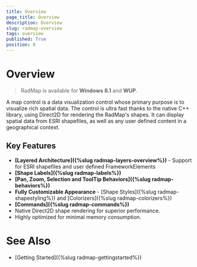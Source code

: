 ```yaml
---
title: Overview
page_title: Overview
description: Overview
slug: radmap-overview
tags: overview
published: True
position: 0
---
```


# Overview

>RadMap is available for **Windows 8.1** and **WUP**.


A map control is a data visualization control whose primary purpose is to visualize rich spatial data.
The control is ultra fast thanks to the native C++ library, using Direct2D for rendering the RadMap's shapes.
It can display spatial data from ESRI shapefiles, as well as any user defined content in a geographical context.


## Key Features

* **[Layered Architecture]({%slug radmap-layers-overview%})** - Support for ESRI shapefiles and user defined FrameworkElements
* **[Shape Labels]({%slug radmap-labels%})**
* **[Pan, Zoom, Selection and ToolTip Behaviors]({%slug radmap-behaviors%})**
* **Fully Customizable Appearance** - [Shape Styles]({%slug radmap-shapestyling%}) and [Colorizers]({%slug radmap-colorizers%})
* **[Commands]({%slug radmap-commands%})**
* Native Direct2D shape rendering for superior performance.
* Highly optimized for minimal memory consumption.

# See Also

 * [Getting Started]({%slug radmap-gettingstarted%})
